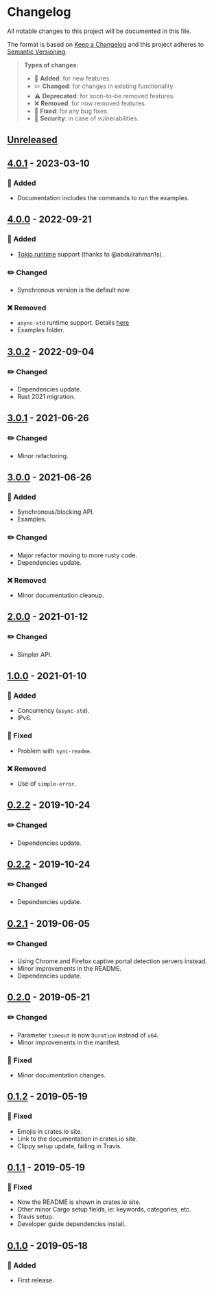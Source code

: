 # Changelog

All notable changes to this project will be documented in this file.

The format is based on [Keep a Changelog](http://keepachangelog.com/en/1.0.0/)
and this project adheres to [Semantic Versioning](http://semver.org/spec/v2.0.0.html).

> **Types of changes**:
>
> - 🎉 **Added**: for new features.
> - ✏️ **Changed**: for changes in existing functionality.
> - ⚠️ **Deprecated**: for soon-to-be removed features.
> - ❌ **Removed**: for now removed features.
> - 🐛 **Fixed**: for any bug fixes.
> - 👾 **Security**: in case of vulnerabilities.

## [Unreleased]

## [4.0.1] - 2023-03-10

### 🎉 Added

- Documentation includes the commands to run the examples.

## [4.0.0] - 2022-09-21

### 🎉 Added

- [Tokio runtime](https://tokio.rs/) support (thanks to @abdulrahman1s).

### ✏️ Changed

- Synchronous version is the default now.

### ❌ Removed

- `async-std` runtime support. Details [here](https://github.com/async-rs/async-std/issues/992#issuecomment-1035223559)
- Examples folder.

## [3.0.2] - 2022-09-04

### ✏️ Changed

- Dependencies update.
- Rust 2021 migration.

## [3.0.1] - 2021-06-26

### ✏️ Changed

- Minor refactoring.

## [3.0.0] - 2021-06-26

### 🎉 Added

- Synchronous/blocking API.
- Examples.

### ✏️ Changed

- Major refactor moving to more rusty code.
- Dependencies update.

### ❌ Removed

- Minor documentation cleanup.

## [2.0.0] - 2021-01-12

### ✏️ Changed

- Simpler API.

## [1.0.0] - 2021-01-10

### 🎉 Added

- Concurrency (`async-std`).
- IPv6.

### 🐛 Fixed

- Problem with `sync-readme`.

### ❌ Removed

- Use of `simple-error`.

## [0.2.2] - 2019-10-24

### ✏️ Changed

- Dependencies update.

## [0.2.2] - 2019-10-24

### ✏️ Changed

- Dependencies update.

## [0.2.1] - 2019-06-05

### ✏️ Changed

- Using Chrome and Firefox captive portal detection servers instead.
- Minor improvements in the README.
- Dependencies update.

## [0.2.0] - 2019-05-21

### ✏️ Changed

- Parameter `timeout` is now `Duration` instead of `u64`.
- Minor improvements in the manifest.

### 🐛 Fixed

- Minor documentation changes.

## [0.1.2] - 2019-05-19

### 🐛 Fixed

- Emojis in crates.io site.
- Link to the documentation in crates.io site.
- Clippy setup update, failing in Travis.

## [0.1.1] - 2019-05-19

### 🐛 Fixed

- Now the README is shown in crates.io site.
- Other minor Cargo setup fields, ie: keywords, categories, etc.
- Travis setup.
- Developer guide dependencies install.

## [0.1.0] - 2019-05-18

### 🎉 Added

- First release.

[unreleased]: https://github.com/jesusprubio/online/compare/v4.0.1...HEAD
[4.0.1]: https://github.com/jesusprubio/online/compare/v4.0.0...v4.0.1
[4.0.0]: https://github.com/jesusprubio/online/compare/v3.0.2...v4.0.0
[3.0.2]: https://github.com/jesusprubio/online/compare/v3.0.1...v3.0.2
[3.0.1]: https://github.com/jesusprubio/online/compare/v3.0.0...v3.0.1
[3.0.0]: https://github.com/jesusprubio/online/compare/v2.0.0...v3.0.0
[2.0.0]: https://github.com/jesusprubio/online/compare/v1.0.0...v2.0.0
[1.0.0]: https://github.com/jesusprubio/online/compare/v0.2.2...v1.0.0
[0.2.2]: https://github.com/jesusprubio/online/compare/v0.2.1...v0.2.2
[0.2.1]: https://github.com/jesusprubio/online/compare/v0.2.0...v0.2.1
[0.2.0]: https://github.com/jesusprubio/online/compare/v0.1.2...v0.2.0
[0.1.2]: https://github.com/jesusprubio/online/compare/v0.1.0...v0.1.2
[0.1.1]: https://github.com/jesusprubio/online/compare/v0.1.0...v0.1.1
[0.1.0]: https://github.com/jesusprubio/online/compare/v.0.0.1...v0.1.0
[0.0.1]: https://github.com/jesusprubio/online/compare/f855db0341fd9e60f30c507ea5ac92d139b5b7b3...v0.0.1
